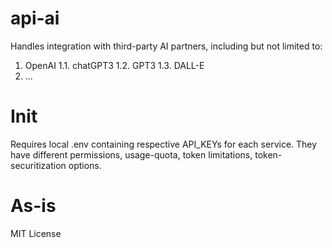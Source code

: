 # api-ai

Handles integration with third-party AI partners, including but not limited to:

1. OpenAI
1.1. chatGPT3
1.2. GPT3
1.3. DALL-E
2. ...


# Init


Requires local .env containing respective API_KEYs for each service. They have different permissions, usage-quota, token limitations, token-securitization options.


# As-is

MIT License
